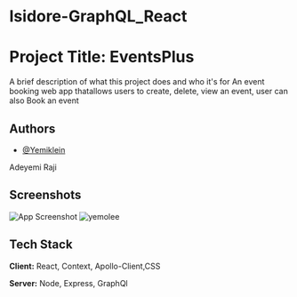 # Isidore-GraphQL_React

# Project Title: EventsPlus 

A brief description of what this project does and who it's for
An event booking web app thatallows users to create, delete, view an event, user can also Book an event 


## Authors

- [@Yemiklein](https://www.github.com/Yemiklein)

Adeyemi Raji

## Screenshots

![App Screenshot](https://via.placeholder.com/468x300?text=App+Screenshot+Here)
![yemolee](https://user-images.githubusercontent.com/100921034/202820417-fea84af5-7816-4bc2-b14b-b887cec74759.jpeg)



## Tech Stack

**Client:** React, Context, Apollo-Client,CSS

**Server:** Node, Express, GraphQl

